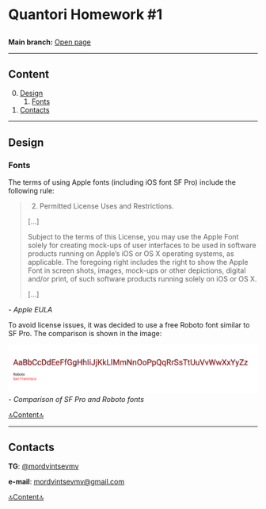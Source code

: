 # Quantori Homework #1

##

**Main branch:** <a href="https://mordvintsevmv.github.io/quantori_homework_1" target="_blank">Open page</a>

---

## <a name="content">Content</a>

0. [Design](#design)
    1. [Fonts](#design-fonts)
2. [Contacts](#contacts)


---

## <a name="design">Design</a>

### <a name="design-fonts">Fonts</a>

The terms of using Apple fonts (including iOS font SF Pro) include the following rule:

> 2. Permitted License Uses and Restrictions.
> 
> [...]
> 
> Subject to the terms of this License, you may use the Apple Font solely for creating mock-ups of user interfaces to be used in software products running on Apple’s iOS or OS X operating systems, as applicable. The foregoing right includes the right to show the Apple Font in screen shots, images, mock-ups or other depictions, digital and/or print, of such software products running solely on iOS or OS X.
> 
> [...]

*- Apple EULA*

To avoid license issues, it was decided to use a free Roboto font similar to SF Pro. 
The comparison is shown in the image:

![SF Pro vs Roboto](readme-img/sf_roboto_compare.png)
*- Comparison of SF Pro and Roboto fonts*

[🔝Content🔝](#content)

---

## <a name="contacts">Contacts</a>

**TG**: [@mordvintsevmv](https://t.me/mordvintsevmv)

**e-mail**: mordvintsevmv@gmail.com


[🔝Content🔝](#content)
